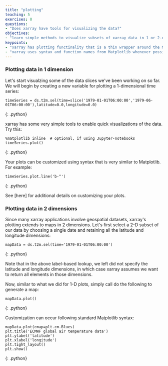 ```yaml
---
title: "plotting"
teaching: 5
exercises: 0
questions:
- "Does xarray have tools for visualizing the data?"
objectives:
- "learn simple methods to visualize subsets of xarray data in 1 or 2-dimensions"
keypoints:
- "xarray has plotting functinality that is a thin wrapper around the Matplotlib library"
- "xarray uses syntax and function names from Matplotlib whenever possible"
---
```


### Plotting data in 1 dimension

Let's start visualzing some of the data slices we've been working on so far. We will begin by creating a new variable for plotting a 1-dimensional time series:

~~~
timeSeries = ds.t2m.sel(time=slice('1979-01-01T06:00:00','1979-06-01T06:00:00'),latitude=0.0,longitude=0.0)
~~~
{: .python}

xarray has some very simple tools to enable quick visualizations of the data. Try this:

~~~
%matplotlib inline  # optional, if using Jupyter-notebooks 
timeSeries.plot()
~~~
{: .python}

Your plots can be customized using syntax that is very similar to Matplotlib. For example:

~~~
timeSeries.plot.line('b-^')
~~~
{: .python}

See [here] for additional details on customizing your plots.

### Plotting data in 2 dimensions

Since many xarray applications involve geospatial datasets, xarray's plotting extends to maps in 2 dimensions. Let's first select a 2-D subset of our data by choosing a single date and retaining all the latitude and longitude dimensions:

~~~ 
mapData = ds.t2m.sel(time='1979-01-01T06:00:00')
~~~
{: .python}

Note that in the above label-based lookup, we left did not specify the latitude and longitude dimensions, in which case xarray assumes we want to return all elements in those dimensions.

Now, similar to what we did for 1-D plots, simply call do the following to generate a map:

~~~ 
mapData.plot()
~~~
{: .python}

Customization can occur following standard Matplotlib syntax:

~~~ 
mapData.plot(cmap=plt.cm.Blues)
plt.title('ECMWF global air temperature data')
plt.ylabel('latitude')
plt.xlabel('longitude')
plt.tight_layout()
plt.show()
~~~
{: .python}

